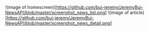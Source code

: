 !(image of homescreen)[https://github.com/bui-jeremy/JeremyBui-NewsAPI/blob/master/screenshot_news_list.png]
!(image of article)[https://github.com/bui-jeremy/JeremyBui-NewsAPI/blob/master/screenshot_news_detail.png]
